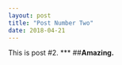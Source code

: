 ```yaml
---
layout: post
title: "Post Number Two"
date: 2018-04-21
---
```


This is post #2. *** 
##**Amazing.**